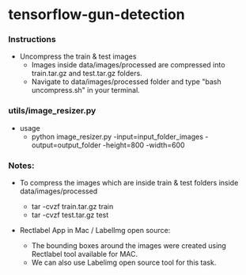 # tensorflow-gun-detection

### Instructions
  - Uncompress the train & test images
    - Images inside data/images/processed are compressed into train.tar.gz and test.tar.gz folders.
    - Navigate to data/images/processed folder and type "bash uncompress.sh" in your terminal.


### utils/image_resizer.py
  - usage
    - python image_resizer.py -input=input_folder_images -output=output_folder -height=800 -width=600


### Notes:
  - To compress the images which are inside train & test folders inside data/images/processed
    - tar -cvzf train.tar.gz train
    - tar -cvzf test.tar.gz test

  - Rectlabel App in Mac / LabelImg open source:
    - The bounding boxes around the images were created using Rectlabel tool available for MAC.
    - We can also use Labelimg open source tool for this task.
